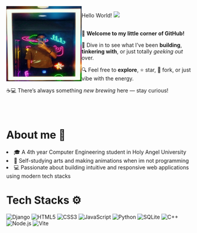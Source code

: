<img src="https://github.com/Freiderich/Freiderich/blob/main/images/IMG_20250705_163833.jpg" width="200" height="200" align="left">
    <p>
      Hello World! <img src="https://media.giphy.com/media/hvRJCLFzcasrR4ia7z/giphy.gif" width="25"
    </p>
      <p><br>
  🎉 <strong>Welcome to my little corner of GitHub!</strong> <br>

  🚀 Dive in to see what I’ve been <strong>building</strong>, <strong>tinkering with</strong>, or just totally <em>geeking out</em> over. <br>

  🔍 Feel free to <strong>explore</strong>, ⭐ star, 🍴 fork, or just vibe with the energy. <br>

  ☕💻 There’s always something <em>new brewing</em> here — stay curious!
      </p>

<!-- About me -->
<div style="clear: both;"></div>
<br><br>
<div style="clear: both;"></div>
<H1>About me 🧑</H1>
<p>
 <li>🎓 A 4th year Computer Engineering student in Holy Angel University </li> 
 <li>🎨 Self-studying arts and making animations when im not programming</li>
 <li>💻 Passionate about building intuitive and responsive web applications using modern tech stacks</li> 
</p>

<!-- Tech Stacks -->
<!-- Tech Stacks -->
<div>
<H1>Tech Stacks ⚙</H1>

<p align="left">
  <img src="https://cdn.jsdelivr.net/gh/devicons/devicon/icons/django/django-plain.svg" style="height:35px;" alt="Django" />
  <img src="https://cdn.jsdelivr.net/gh/devicons/devicon/icons/html5/html5-original.svg" style="height:28px;" alt="HTML5" />
  <img src="https://cdn.jsdelivr.net/gh/devicons/devicon/icons/css3/css3-original.svg" style="height:28px;" alt="CSS3" />
  <img src="https://cdn.jsdelivr.net/gh/devicons/devicon/icons/javascript/javascript-original.svg" style="height:28px;" alt="JavaScript" />
  <img src="https://cdn.jsdelivr.net/gh/devicons/devicon/icons/python/python-original.svg" style="height:28px;" alt="Python" />
  <img src="https://cdn.jsdelivr.net/gh/devicons/devicon/icons/sqlite/sqlite-original.svg" style="height:28px;" alt="SQLite" />
  <img src="https://cdn.jsdelivr.net/gh/devicons/devicon/icons/cplusplus/cplusplus-original.svg" style="height:28px;" alt="C++" />
  <img src="https://cdn.jsdelivr.net/gh/devicons/devicon/icons/nodejs/nodejs-original.svg" style="height:28px;" alt="Node.js" />
  <img src="https://cdn.jsdelivr.net/gh/devicons/devicon/icons/vite/vite-original.svg" style="height:28px;" alt="Vite" />
</p>
</div>
